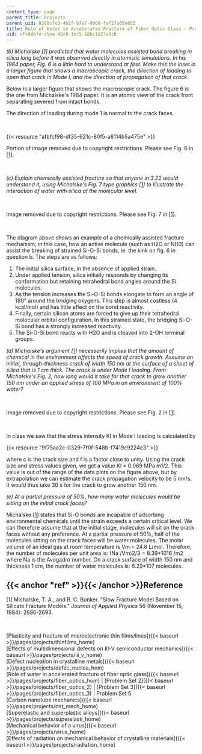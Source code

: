```yaml
---
content_type: page
parent_title: Projects
parent_uid: 8388cfe3-4b2f-b7e7-0060-faf27a65e652
title: Role of Water in Accelerated Fracture of Fiber Optic Glass - Problem Set 5
uid: cfc8dbfe-c5ea-42c0-1ec5-186c1827e0c8
---
```


_(b) Michalske \[[1](#ref)\] predicted that water molecules assisted bond breaking in silica long before it was observed directly in atomistic simulations. In his 1984 paper, Fig. 6 is a little hard to understand at first. Make this the inset in a larger figure that shows a macroscopic crack, the direction of loading to open that crack in Mode I, and the direction of propagation of that crack._

Below is a larger figure that shows the macroscopic crack. The figure 6 is the one from Michalske's 1984 paper. It is an atomic view of the crack front separating severed from intact bonds.

The direction of loading during mode 1 is normal to the crack faces.

  
 

{{< resource "afbfcf98-df35-621c-80f5-a8114b5a475e" >}}

Portion of image removed due to copyright restrictions. Please see Fig. 6 in \[[1](#ref)\].

  
 

_(c) Explain chemically assisted fracture so that anyone in 3.22 would understand it, using Michalske's Fig. 7 type graphics \[[1](#ref)\] to illustrate the interaction of water with silica at the molecular level._

  
 

Image removed due to copyright restrictions. Please see Fig. 7 in \[[1](#ref)\].

  
 

The diagram above shows an example of a chemically assisted fracture mechanism; in this case, how an active molecule (such as H2O or NH3) can assist the breaking of strained Si-O-Si bonds, ie. the kink on fig. 6 in question b. The steps are as follows:

1.  The initial silica surface, in the absence of applied strain.
2.  Under applied tension, silica initially responds by changing its conformation but retaining tetrahedral bond angles around the Si molecules.
3.  As the tension increases the Si-O-Si bonds elongate to form an angle of 180° around the bridging oxygens. This step is almost costless (4 kcal/mol) and has little effect on the bond reactivity.
4.  Finally, certain silicon atoms are forced to give up their tetrahedral molecular orbital configuration. In this strained state, the bridging Si-O-Si bond has a strongly increased reactivity.
5.  The Si-O-Si bond reacts with H2O and is cleaved into 2-OH terminal groups.

_(d) Michalske's argument \[[1](#ref)\] necessarily implies that the amount of chemical in the environment affects the speed of crack growth. Assume an initial, through-thickness crack of width 150 nm at the surface of a sheet of silica that is 1 cm thick. The crack is under Mode I loading. From Michalske's Fig. 2, how long would it take for that crack to grow another 150 nm under an applied stress of 100 MPa in an environment of 100% water?_

  
 

Image removed due to copyright restrictions. Please see Fig. 2 in \[[1](#ref)\].

  
 

In class we saw that the stress intensity KI in Mode I loading is calculated by

{{< resource "9f75aa2c-0329-7f0f-548b-f7419c9224c3" >}}

where c is the crack size and f is a factor close to unity. Using the crack size and stress values given, we get a value KI = 0.069 MPa m1/2. This value is out of the range of the data plots on the figure above, but by extrapolation we can estimate the crack propagation velocity to be 5 nm/s. It would thus take 30 s for the crack to grow another 150 nm.

_(e) At a partial pressure of 50%, how many water molecules would be sitting on the initial crack faces?_

Michalske \[[1](#ref)\] states that Si-O bonds are incapable of adsorbing environmental chemicals until the strain exceeds a certain critical level. We can therefore assume that at the initial stage, molecules will sit on the crack faces without any preference. At a partial pressure of 50%, half of the molecules sitting on the crack faces will be water molecules. The molar volume of an ideal gas at room temperature is Vm = 24.8 L/mol. Therefore, the number of molecules per unit area is: (Na /Vm)2/3 = 8.39\*1016 /m2 where Na is the Avogadro number. On a crack surface of width 150 nm and thickness 1 cm, the number of water molecules is: 6.29\*107 molecules.

{{< anchor "ref" >}}{{< /anchor >}}Reference
--------------------------------------------

\[1\] Michalske, T. A., and B. C. Bunker. "Slow Fracture Model Based on Silicate Fracture Models." _Journal of Applied Physics_ 56 (November 15, 1984): 2686-2693.

  
  
 

[Plasticity and fracture of microelectronic thin films/lines]({{< baseurl >}}/pages/projects/thinfilms_home)  
[Effects of multidimensional defects on III-V semiconductor mechanics]({{< baseurl >}}/pages/projects/iii_v_home)  
[Defect nucleation in crystalline metals]({{< baseurl >}}/pages/projects/defec_nuclea_hom)  
[Role of water in accelerated fracture of fiber optic glass]({{< baseurl >}}/pages/projects/fiber_optics_hom) | [Problem Set 2]({{< baseurl >}}/pages/projects/fiber_optics_2) | [Problem Set 3]({{< baseurl >}}/pages/projects/fiber_optics_3) | Problem Set 5  
[Carbon nanotube mechanics]({{< baseurl >}}/pages/projects/cnt_mech_home)  
[Superelastic and superplastic alloys]({{< baseurl >}}/pages/projects/superelasti_home)  
[Mechanical behavior of a virus]({{< baseurl >}}/pages/projects/virus_home)  
[Effects of radiation on mechanical behavior of crystalline materials]({{< baseurl >}}/pages/projects/radiation_home)